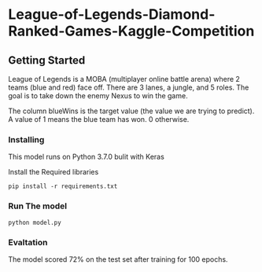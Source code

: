 # League-of-Legends-Diamond-Ranked-Games-Kaggle-Competition

## Getting Started

League of Legends is a MOBA (multiplayer online battle arena) where 2 teams (blue and red) face off. There are 3 lanes, a jungle, and 5 roles. The goal is to take down the enemy Nexus to win the game.

The column blueWins is the target value (the value we are trying to predict). A value of 1 means the blue team has won. 0 otherwise. 


### Installing

This model runs on Python 3.7.0 bulit with Keras

Install the Required libraries

```
pip install -r requirements.txt
```

### Run The model

```
python model.py
```

### Evaltation

The model scored 72% on the test set after training for 100 epochs.